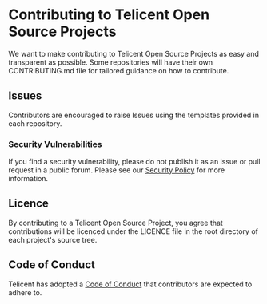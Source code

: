 # Contributing to Telicent Open Source Projects

We want to make contributing to Telicent Open Source Projects as easy and transparent as possible. Some repositories will have their own CONTRIBUTING.md file for tailored guidance on how to contribute. 

## Issues

Contributors are encouraged to raise Issues using the templates provided in each repository. 

### Security Vulnerabilities
If you find a security vulnerability, please do not publish it as an issue or pull request in a public forum. Please see our [Security Policy](https://github.com/telicent-os/.github/blob/main/SECURITY.md) for more information.

## Licence  
By contributing to a Telicent Open Source Project, you agree that contributions will be licenced under the LICENCE file in the root directory of each project's source tree.

## Code of Conduct
Telicent has adopted a [Code of Conduct](https://github.com/telicent-os/.github/blob/main/CODE_OF_CONDUCT.md) that contributors are expected to adhere to. 
